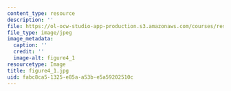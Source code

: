 ```yaml
---
content_type: resource
description: ''
file: https://ol-ocw-studio-app-production.s3.amazonaws.com/courses/res-8-005-vibrations-and-waves-problem-solving-fall-2012/fabc8ca51325e85aa53be5a59202510c_figure4_1.jpg
file_type: image/jpeg
image_metadata:
  caption: ''
  credit: ''
  image-alt: figure4_1
resourcetype: Image
title: figure4_1.jpg
uid: fabc8ca5-1325-e85a-a53b-e5a59202510c
---
```

